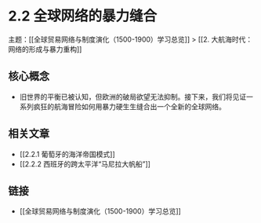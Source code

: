 # 2.2 全球网络的暴力缝合

主题：[[全球贸易网络与制度演化（1500-1900）学习总览]] > [[2. 大航海时代：网络的形成与暴力重构]]

## 核心概念

- 旧世界的平衡已被认知，但欧洲的破局欲望无法抑制。接下来，我们将见证一系列疯狂的航海冒险如何用暴力硬生生缝合出一个全新的全球网络。

## 相关文章

- [[2.2.1 葡萄牙的海洋帝国模式]]
- [[2.2.2 西班牙的跨太平洋“马尼拉大帆船”]]

## 链接

- [[全球贸易网络与制度演化（1500-1900）学习总览]]
